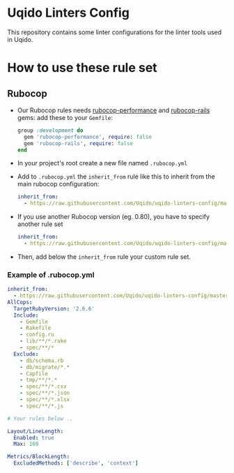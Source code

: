 # Uqido Linters Config

This repository contains some linter configurations for the linter tools used in Uqido.

# How to use these rule set

## Rubocop

* Our Rubocop rules needs [rubocop-performance](https://github.com/rubocop-hq/rubocop-performance) and [rubocop-rails](https://github.com/rubocop-hq/rubocop-rails) gems: add these to your `Gemfile`:

  ```ruby
  group :development do
    gem 'rubocop-performance', require: false
    gem 'rubocop-rails', require: false
  end
  ```

* In your project's root create a new file named `.rubocop.yml`

* Add to `.rubocop.yml` the `inherit_from` rule like this to inherit from the main rubocop configuration:

  ```yaml
  inherit_from:
    - https://raw.githubusercontent.com/Uqido/uqido-linters-config/master/.rubocop.yml
  ```

* If you use another Rubocop version (eg. 0.80), you have to specify another rule set

  ```yaml
  inherit_from:
    - https://raw.githubusercontent.com/Uqido/uqido-linters-config/master/.rubocop.0.80.yml
  ```

* Then, add below the `inherit_from` rule your custom rule set.

### Example of .rubocop.yml

```yaml
inherit_from:
  - https://raw.githubusercontent.com/Uqido/uqido-linters-config/master/.rubocop.yml
AllCops:
  TargetRubyVersion: '2.6.6'
  Include:
    - Gemfile
    - Rakefile
    - config.ru
    - lib/**/*.rake
    - spec/**/*
  Exclude:
    - db/schema.rb
    - db/migrate/*.*
    - Capfile
    - tmp/**/*.*
    - spec/**/*.csv
    - spec/**/*.json
    - spec/**/*.xlsx
    - spec/**/*.js

# Your rules below ..

Layout/LineLength:
  Enabled: true
  Max: 160

Metrics/BlockLength:
  ExcludedMethods: ['describe', 'context']
```
